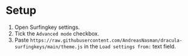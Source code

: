 # Setup

1. Open Surfingkey settings.
1. Tick the `Advanced mode` checkbox.
1. Paste `https://raw.githubusercontent.com/AndreasNasman/dracula-surfingkeys/main/theme.js` in the `Load settings from:` text field.
